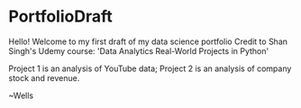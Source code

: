 # PortfolioDraft
Hello! Welcome to my first draft of my data science portfolio
Credit to Shan Singh's Udemy course: 'Data Analytics Real-World Projects in Python'

Project 1 is an analysis of YouTube data;
Project 2 is an analysis of company stock and revenue.

~Wells
